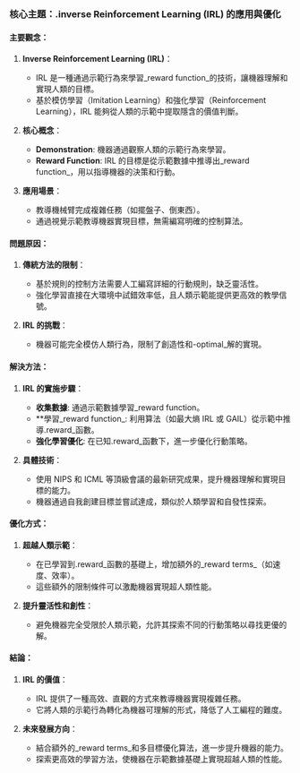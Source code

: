 ### 核心主題：.inverse Reinforcement Learning (IRL) 的應用與優化

#### 主要觀念：
1. **Inverse Reinforcement Learning (IRL)**：
   - IRL 是一種通過示範行為來學習_reward function_的技術，讓機器理解和實現人類的目標。
   - 基於模仿學習（Imitation Learning）和強化學習（Reinforcement Learning），IRL 能夠從人類的示範中提取隱含的價值判斷。

2. **核心概念**：
   - **Demonstration**: 機器通過觀察人類的示範行為來學習。
   - **Reward Function**: IRL 的目標是從示範數據中推導出_reward function_，用以指導機器的決策和行動。

3. **應用場景**：
   - 教導機械臂完成複雜任務（如擺盤子、倒東西）。
   - 通過視覺示範教導機器實現目標，無需編寫明確的控制算法。

#### 問題原因：
1. **傳統方法的限制**：
   - 基於規則的控制方法需要人工編寫詳細的行動規則，缺乏靈活性。
   - 強化學習直接在大環境中試錯效率低，且人類示範能提供更高效的教學信號。

2. **IRL 的挑戰**：
   - 機器可能完全模仿人類行為，限制了創造性和-optimal_解的實現。

#### 解決方法：
1. **IRL 的實施步驟**：
   - **收集數據**: 通過示範數據學習_reward function。
   - **學習_reward function_: 利用算法（如最大熵 IRL 或 GAIL）從示範中推導.reward_函數。
   - **強化學習優化**: 在已知.reward_函數下，進一步優化行動策略。

2. **具體技術**：
   - 使用 NIPS 和 ICML 等頂級會議的最新研究成果，提升機器理解和實現目標的能力。
   - 機器通過自我創建目標並嘗試達成，類似於人類學習和自發性探索。

#### 優化方式：
1. **超越人類示範**：
   - 在已學習到.reward_函數的基礎上，增加額外的_reward terms_（如速度、效率）。
   - 這些額外的限制條件可以激勵機器實現超人類性能。

2. **提升靈活性和創性**：
   - 避免機器完全受限於人類示範，允許其探索不同的行動策略以尋找更優的解。

#### 結論：
1. **IRL 的價值**：
   - IRL 提供了一種高效、直觀的方式來教導機器實現複雜任務。
   - 它將人類的示範行為轉化為機器可理解的形式，降低了人工編程的難度。

2. **未來發展方向**：
   - 結合額外的_reward terms_和多目標優化算法，進一步提升機器的能力。
   - 探索更高效的學習方法，使機器在示範數據基礎上實現超越人類的性能。